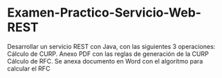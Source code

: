 # Examen-Practico-Servicio-Web-REST
Desarrollar un servicio REST con Java, con las siguientes 3 operaciones:      Cálculo de CURP. Anexo PDF con las reglas de generación de la CURP     Cálculo de RFC. Se anexa documento en Word con el algoritmo para calcular el RFC     
